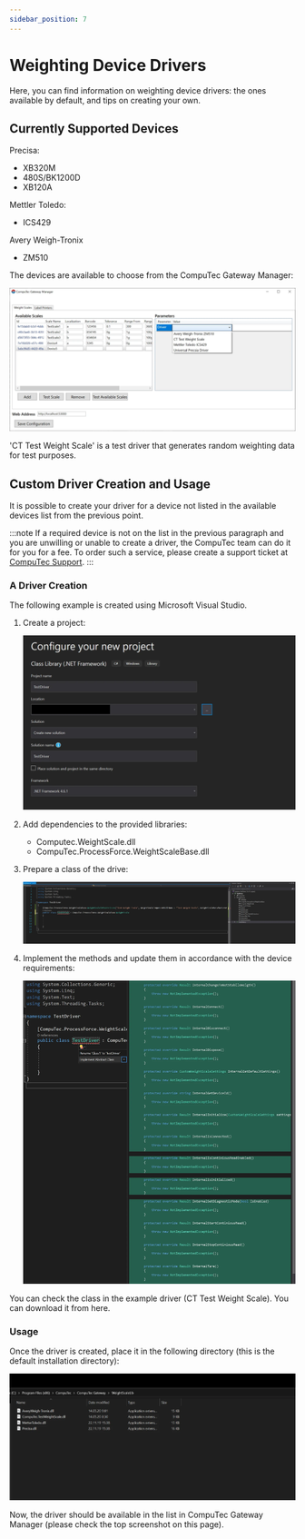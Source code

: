 ```yaml
---
sidebar_position: 7
---
```


# Weighting Device Drivers

Here, you can find information on weighting device drivers: the ones available by default, and tips on creating your own.

## Currently Supported Devices

Precisa:

- XB320M
- 480S/BK1200D
- XB120A

Mettler Toledo:

- ICS429

Avery Weigh-Tronix

- ZM510

The devices are available to choose from the CompuTec Gateway Manager:

![Gateway devices](./media/weighting-device-drivers/gateway-devices.webp)

'CT Test Weight Scale' is a test driver that generates random weighting data for test purposes.

## Custom Driver Creation and Usage

It is possible to create your driver for a device not listed in the available devices list from the previous point.

:::note
    If a required device is not on the list in the previous paragraph and you are unwilling or unable to create a driver, the CompuTec team can do it for you for a fee. To order such a service, please create a support ticket at [CompuTec Support](https://support.computec.pl).
:::

### A Driver Creation

The following example is created using Microsoft Visual Studio.

1. Create a project:

    ![Driver](./media/weighting-device-drivers/new-driver-project.webp)
2. Add dependencies to the provided libraries:

    - Computec.WeightScale.dll<!-- TODO: Link -->
    - CompuTec.ProcessForce.WeightScaleBase.dll<!-- TODO: Link -->
3. Prepare a class of the drive:

    ![Class preparation](./media/weighting-device-drivers/class-preparation.webp)
4. Implement the methods and update them in accordance with the device requirements:

    ![Method implementation](./media/weighting-device-drivers/method-implementation.webp)

You can check the class in the example driver (CT Test Weight Scale). You can download it from here<!-- TODO: Link -->.

### Usage

Once the driver is created, place it in the following directory (this is the default installation directory):

![Driver directory](./media/weighting-device-drivers/driver-directory.webp)

Now, the driver should be available in the list in CompuTec Gateway Manager (please check the top screenshot on this page).
